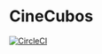 # CineCubos

[![CircleCI](https://circleci.com/gh/gustavoterras/CineCubos.svg?style=svg)](https://circleci.com/gh/gustavoterras/CineCubos)